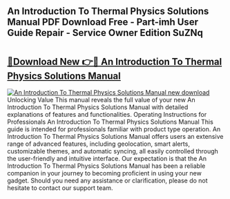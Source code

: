 ## An Introduction To Thermal Physics Solutions Manual PDF Download Free - Part-imh User Guide Repair - Service Owner Edition SuZNq

# <h2><a href="http://bc2799.oget.top/?id=An+Introduction+To+Thermal+Physics+Solutions+Manual">🔗Download New 👉🔴 An Introduction To Thermal Physics Solutions Manual</a></h2>

[![An Introduction To Thermal Physics Solutions Manual new download](https://i.imgur.com/5g1atiW.png)](http://bc2799.oget.top/?id=An+Introduction+To+Thermal+Physics+Solutions+Manual)
Unlocking Value This manual reveals the full value of your new An Introduction To Thermal Physics Solutions Manual with detailed explanations of features and functionalities. Operating Instructions for Professionals An Introduction To Thermal Physics Solutions Manual This guide is intended for professionals familiar with product type operation. An Introduction To Thermal Physics Solutions Manual offers users an extensive range of advanced features, including geolocation, smart alerts, customizable themes, and automatic syncing, all easily controlled through the user-friendly and intuitive interface. Our expectation is that the An Introduction To Thermal Physics Solutions Manual has been a reliable companion in your journey to becoming proficient in using your new gadget. Should you need any assistance or clarification, please do not hesitate to contact our support team.
